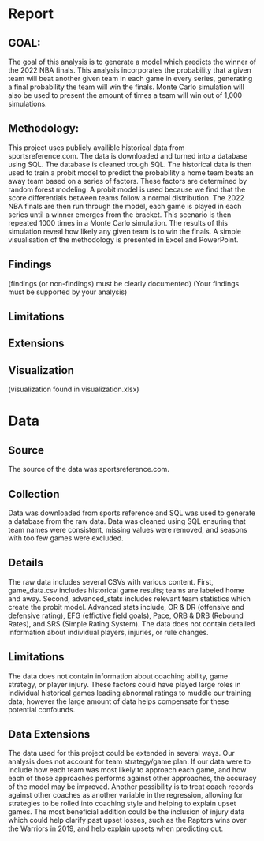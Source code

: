 # Report
## GOAL:
The goal of this analysis is to generate a model which predicts the winner of the 2022 NBA finals.
This analysis incorporates the probability that a given team will beat another given team in each game in every series, generating a final probability the team will win the finals.
Monte Carlo simulation will also be used to present the amount of times a team will win out of 1,000 simulations.

## Methodology:
This project uses publicly availible historical data from sportsreference.com.
The data is downloaded and turned into a database using SQL.
The database is cleaned trough SQL.
The historical data is then used to train a probit model to predict the probability a home team beats an away team based on a series of factors. 
These factors are determined by random forest modeling.
A probit model is used because we find that the score differentials between teams follow a normal distribution.
The 2022 NBA finals are then run through the model, each game is played in each series until a winner emerges from the bracket.
This scenario is then repeated 1000 times in a Monte Carlo simulation.
The results of this simulation reveal how likely any given team is to win the finals.
A simple visualisation of the methodology is presented in Excel and PowerPoint.

## Findings
(findings (or non-findings) must be clearly documented)
(Your findings must be supported by your analysis)

## Limitations

## Extensions

## Visualization
(visualization found in visualization.xlsx)

# Data
## Source
The source of the data was sportsreference.com.

## Collection
Data was downloaded from sports reference and SQL was used to generate a database from the raw data.
Data was cleaned using SQL ensuring that team names were consistent, missing values were removed, and seasons with too few games were excluded.

## Details
The raw data includes several CSVs with various content.
First, game_data.csv includes historical game results; teams are labeled home and away.
Second, advanced_stats includes relevant team statistics which create the probit model.
Advanced stats include, OR & DR (offensive and defensive rating), EFG (effictive field goals), Pace, ORB & DRB (Rebound Rates), and SRS (Simple Rating System).
The data does not contain detailed information about individual players, injuries, or rule changes.

## Limitations
The data does not contain information about coaching ability, game strategy, or player injury. 
These factors could have played large roles in individual historical games leading abnormal ratings to muddle our training data; however the large amount of data helps compensate for these potential confounds.

## Data Extensions
The data used for this project could be extended in several ways.
Our analysis does not account for team strategy/game plan.
If our data were to include how each team was most likely to approach each game, and how each of those approaches performs against other approaches, the accuracy of the model may be improved.
Another possibility is to treat coach records against other coaches as another variable in the regression, allowing for strategies to be rolled into coaching style and helping to explain upset games. 
The most beneficial addition could be the inclusion of injury data which could help clarify past upset losses, such as the Raptors wins over the Warriors in 2019, and help explain upsets when predicting out.
